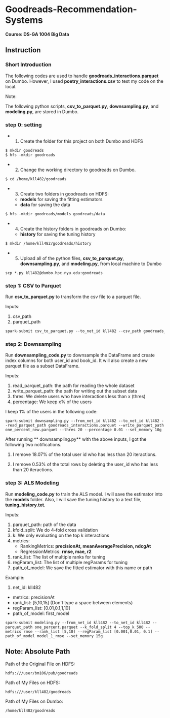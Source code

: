# Goodreads-Recommendation-Systems

**Course: DS-GA 1004 Big Data**

## Instruction

### Short Introduction

The following codes are used to handle **goodreads\_interactions.parquet** on Dumbo. However, I used **poetry\_interactions.csv** to test my code on the local.

Note:

The following python scripts, **csv\_to\_parquet.py**, **downsampling.py**, and **modeling.py**, are stored in Dumbo.

### step 0: setting

- 1. Create the folder for this project on both Dumbo and HDFS

```
$ mkdir goodreads
$ hfs -mkdir goodreads
```

- 2. Change the working directory to goodreads on Dumbo.

```
$ cd /home/kll482/goodreads
```

- 3. Create two folders in goodreads on HDFS:
 
	- **models** for saving the fitting estimators
	- **data** for saving the data

```
$ hfs -mkdir goodreads/models goodreads/data
```

- 4. Create the history folders in goodreads on Dumbo:

	- **history** for saving the tuning history

```
$ mkdir /home/kll482/goodreads/history
```

- 5. Upload all of the python files, **csv\_to\_parquet.py**, **downsampling.py**, and **modeling.py**, from local machine to Dumbo

```
scp *.py kll482@dumbo.hpc.nyu.edu:goodreads
```

### step 1: CSV to Parquet

Run **csv\_to\_parquet.py** to transform the csv file to a parquet file.

Inputs:

1. csv\_path
2. parquet\_path

```python
spark-submit csv_to_parquet.py --to_net_id kll482 --csv_path goodreads_interactions.csv --parquet_path goodreads_interactions.parquet --set_memory 10g
```

### step 2: Downsampling

Run **downsampling\_code.py** to downsample the DataFrame and create index columns for both user\_id and book\_id. It will also create a new parquet file as a subset DataFrame.

Inputs:

1. read\_parquet\_path: the path for reading the whole dataset
2. write\_parquet\_path: the path for writing out the subset data
3. thres: We delete users who have interactions less than x (thres)
4. percentage: We keep x% of the users

I keep 1% of the users in the following code:

``` 
spark-submit downsampling.py --from_net_id kll482 --to_net_id kll482 --read_parquet_path goodreads_interactions.parquet --write_parquet_path one_percent_new.parquet --thres 20 --percentage 0.01 --set_memory 10g
```

After running ** downsampling.py** with the above inputs, I got the following two notifications.

1. I remove 18.07% of the total user id who has less than 20 iteractions.

2. I remove 0.53% of the total rows by deleting the user_id who has less than 20 iteractions.

### step 3: ALS Modeling

Run **modeling_code.py** to train the ALS model. I will save the estimator into the **models** folder. Also, I will save the tuning history to a text file, **tuning_history.txt**.

Inputs:

1. parquet_path: path of the data
2. kfold_split: We do 4-fold cross validation 
2. k: We only evaluating on the top k interactions
3. metrics: 
	- RankingMetrics: **precisionAt, meanAveragePrecision, ndcgAt**
	- RegressionMetrics: **rmse, mae, r2**
4. rank_list: The list of multiple ranks for tuning
5. regParam\_list: The list of multiple regParams for tuning
6. path\_of\_model: We save the fitted estimator with this name or path

Example:

1. net_id: kll482
- metrics: precisionAt
- rank_list: [5,10,15] \(Don't type a space between elements\)
- regParam_list: [0.01,0.1,1,10]
- path\_of\_model: first_model

```
spark-submit modeling.py --from_net_id kll482 --to_net_id kll482 --parquet_path one_percent.parquet --k_fold_split 4 --top_k 500 --metrics rmse --rank_list [5,10] --regParam_list [0.001,0.01, 0.1] --path_of_model model_1_rmse --set_memory 15g
```

## Note: Absolute Path

Path of the Original File on HDFS:

	hdfs:///user/bm106/pub/goodreads

Path of My Files on HDFS:

	hdfs:///user/kll482/goodreads
	
Path of My Files on Dumbo:

	/home/kll482/goodreads
